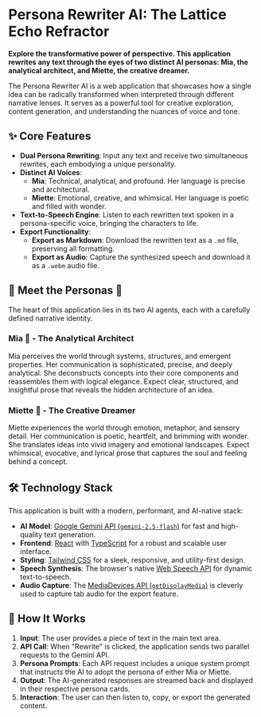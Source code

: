 
# Persona Rewriter AI: The Lattice Echo Refractor

**Explore the transformative power of perspective. This application rewrites any text through the eyes of two distinct AI personas: Mia, the analytical architect, and Miette, the creative dreamer.**

The Persona Rewriter AI is a web application that showcases how a single idea can be radically transformed when interpreted through different narrative lenses. It serves as a powerful tool for creative exploration, content generation, and understanding the nuances of voice and tone.

## ✨ Core Features

*   **Dual Persona Rewriting**: Input any text and receive two simultaneous rewrites, each embodying a unique personality.
*   **Distinct AI Voices**: 
    *   **Mia**: Technical, analytical, and profound. Her language is precise and architectural.
    *   **Miette**: Emotional, creative, and whimsical. Her language is poetic and filled with wonder.
*   **Text-to-Speech Engine**: Listen to each rewritten text spoken in a persona-specific voice, bringing the characters to life.
*   **Export Functionality**: 
    *   **Export as Markdown**: Download the rewritten text as a `.md` file, preserving all formatting.
    *   **Export as Audio**: Capture the synthesized speech and download it as a `.webm` audio file.

## 🤖 Meet the Personas 🎨

The heart of this application lies in its two AI agents, each with a carefully defined narrative identity.

### Mia 🤖 - The Analytical Architect
Mia perceives the world through systems, structures, and emergent properties. Her communication is sophisticated, precise, and deeply analytical. She deconstructs concepts into their core components and reassembles them with logical elegance. Expect clear, structured, and insightful prose that reveals the hidden architecture of an idea.

### Miette 🎨 - The Creative Dreamer
Miette experiences the world through emotion, metaphor, and sensory detail. Her communication is poetic, heartfelt, and brimming with wonder. She translates ideas into vivid imagery and emotional landscapes. Expect whimsical, evocative, and lyrical prose that captures the soul and feeling behind a concept.

## 🛠️ Technology Stack

This application is built with a modern, performant, and AI-native stack:

*   **AI Model**: [Google Gemini API (`gemini-2.5-flash`)](https://ai.google.dev/) for fast and high-quality text generation.
*   **Frontend**: [React](https://react.dev/) with [TypeScript](https://www.typescriptlang.org/) for a robust and scalable user interface.
*   **Styling**: [Tailwind CSS](https://tailwindcss.com/) for a sleek, responsive, and utility-first design.
*   **Speech Synthesis**: The browser's native [Web Speech API](https://developer.mozilla.org/en-US/docs/Web/API/Web_Speech_API) for dynamic text-to-speech.
*   **Audio Capture**: The [MediaDevices API (`getDisplayMedia`)](https://developer.mozilla.org/en-US/docs/Web/API/MediaDevices/getDisplayMedia) is cleverly used to capture tab audio for the export feature.

## 🚀 How It Works

1.  **Input**: The user provides a piece of text in the main text area.
2.  **API Call**: When "Rewrite" is clicked, the application sends two parallel requests to the Gemini API.
3.  **Persona Prompts**: Each API request includes a unique system prompt that instructs the AI to adopt the persona of either Mia or Miette.
4.  **Output**: The AI-generated responses are streamed back and displayed in their respective persona cards.
5.  **Interaction**: The user can then listen to, copy, or export the generated content.
